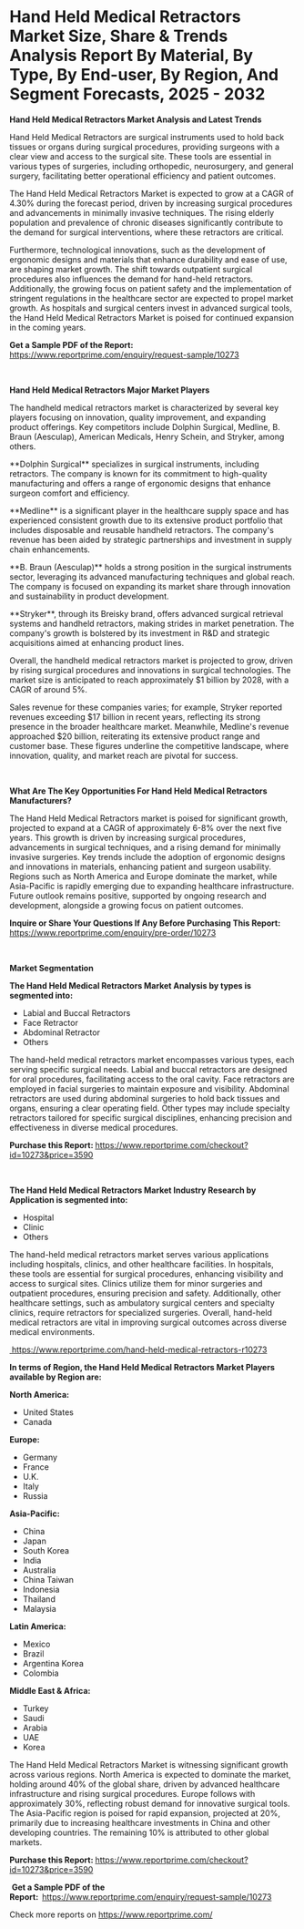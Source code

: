 <p><h1>Hand Held Medical Retractors Market Size, Share & Trends Analysis Report By Material, By Type, By End-user, By Region, And Segment Forecasts, 2025 - 2032</h1></p><p><strong>Hand Held Medical Retractors Market Analysis and Latest Trends</strong></p>
<p><p>Hand Held Medical Retractors are surgical instruments used to hold back tissues or organs during surgical procedures, providing surgeons with a clear view and access to the surgical site. These tools are essential in various types of surgeries, including orthopedic, neurosurgery, and general surgery, facilitating better operational efficiency and patient outcomes.</p><p>The Hand Held Medical Retractors Market is expected to grow at a CAGR of 4.30% during the forecast period, driven by increasing surgical procedures and advancements in minimally invasive techniques. The rising elderly population and prevalence of chronic diseases significantly contribute to the demand for surgical interventions, where these retractors are critical.</p><p>Furthermore, technological innovations, such as the development of ergonomic designs and materials that enhance durability and ease of use, are shaping market growth. The shift towards outpatient surgical procedures also influences the demand for hand-held retractors. Additionally, the growing focus on patient safety and the implementation of stringent regulations in the healthcare sector are expected to propel market growth. As hospitals and surgical centers invest in advanced surgical tools, the Hand Held Medical Retractors Market is poised for continued expansion in the coming years.</p></p>
<p><strong>Get a Sample PDF of the Report:&nbsp;</strong> <a href="https://www.reportprime.com/enquiry/request-sample/10273?utm_campaign=2951&utm_medium=2&utm_source=Github&utm_content=ia&utm_term=20032025&utm_id=hand-held-medical-retractors">https://www.reportprime.com/enquiry/request-sample/10273</a></p>
<p>&nbsp;</p>
<p><strong>Hand Held Medical Retractors Major Market Players</strong></p>
<p><p>The handheld medical retractors market is characterized by several key players focusing on innovation, quality improvement, and expanding product offerings. Key competitors include Dolphin Surgical, Medline, B. Braun (Aesculap), American Medicals, Henry Schein, and Stryker, among others.</p><p>**Dolphin Surgical** specializes in surgical instruments, including retractors. The company is known for its commitment to high-quality manufacturing and offers a range of ergonomic designs that enhance surgeon comfort and efficiency.</p><p>**Medline** is a significant player in the healthcare supply space and has experienced consistent growth due to its extensive product portfolio that includes disposable and reusable handheld retractors. The company's revenue has been aided by strategic partnerships and investment in supply chain enhancements.</p><p>**B. Braun (Aesculap)** holds a strong position in the surgical instruments sector, leveraging its advanced manufacturing techniques and global reach. The company is focused on expanding its market share through innovation and sustainability in product development.</p><p>**Stryker**, through its Breisky brand, offers advanced surgical retrieval systems and handheld retractors, making strides in market penetration. The company's growth is bolstered by its investment in R&D and strategic acquisitions aimed at enhancing product lines.</p><p>Overall, the handheld medical retractors market is projected to grow, driven by rising surgical procedures and innovations in surgical technologies. The market size is anticipated to reach approximately $1 billion by 2028, with a CAGR of around 5%.</p><p>Sales revenue for these companies varies; for example, Stryker reported revenues exceeding $17 billion in recent years, reflecting its strong presence in the broader healthcare market. Meanwhile, Medline's revenue approached $20 billion, reiterating its extensive product range and customer base. These figures underline the competitive landscape, where innovation, quality, and market reach are pivotal for success.</p></p>
<p>&nbsp;</p>
<p><strong>What Are The Key Opportunities For Hand Held Medical Retractors Manufacturers?</strong></p>
<p><p>The Hand Held Medical Retractors market is poised for significant growth, projected to expand at a CAGR of approximately 6-8% over the next five years. This growth is driven by increasing surgical procedures, advancements in surgical techniques, and a rising demand for minimally invasive surgeries. Key trends include the adoption of ergonomic designs and innovations in materials, enhancing patient and surgeon usability. Regions such as North America and Europe dominate the market, while Asia-Pacific is rapidly emerging due to expanding healthcare infrastructure. Future outlook remains positive, supported by ongoing research and development, alongside a growing focus on patient outcomes.</p></p>
<p><strong>Inquire or Share Your Questions If Any Before Purchasing This Report:</strong> <a href="https://www.reportprime.com/enquiry/pre-order/10273?utm_campaign=2951&utm_medium=2&utm_source=Github&utm_content=ia&utm_term=20032025&utm_id=hand-held-medical-retractors">https://www.reportprime.com/enquiry/pre-order/10273</a></p>
<p>&nbsp;</p>
<p><strong>Market Segmentation</strong></p>
<p><strong>The Hand Held Medical Retractors Market Analysis by types is segmented into:</strong></p>
<p><ul><li>Labial and Buccal Retractors</li><li>Face Retractor</li><li>Abdominal Retractor</li><li>Others</li></ul></p>
<p><p>The hand-held medical retractors market encompasses various types, each serving specific surgical needs. Labial and buccal retractors are designed for oral procedures, facilitating access to the oral cavity. Face retractors are employed in facial surgeries to maintain exposure and visibility. Abdominal retractors are used during abdominal surgeries to hold back tissues and organs, ensuring a clear operating field. Other types may include specialty retractors tailored for specific surgical disciplines, enhancing precision and effectiveness in diverse medical procedures.</p></p>
<p><strong>Purchase this Report:&nbsp;</strong><a href="https://www.reportprime.com/checkout?id=10273&price=3590&utm_campaign=2951&utm_medium=2&utm_source=Github&utm_content=ia&utm_term=20032025&utm_id=hand-held-medical-retractors">https://www.reportprime.com/checkout?id=10273&price=3590</a></p>
<p>&nbsp;</p>
<p><strong>The Hand Held Medical Retractors Market Industry Research by Application is segmented into:</strong></p>
<p><ul><li>Hospital</li><li>Clinic</li><li>Others</li></ul></p>
<p><p>The hand-held medical retractors market serves various applications including hospitals, clinics, and other healthcare facilities. In hospitals, these tools are essential for surgical procedures, enhancing visibility and access to surgical sites. Clinics utilize them for minor surgeries and outpatient procedures, ensuring precision and safety. Additionally, other healthcare settings, such as ambulatory surgical centers and specialty clinics, require retractors for specialized surgeries. Overall, hand-held medical retractors are vital in improving surgical outcomes across diverse medical environments.</p></p>
<p><a href="https://www.reportprime.com/hand-held-medical-retractors-r10273?utm_campaign=2951&utm_medium=2&utm_source=Github&utm_content=ia&utm_term=20032025&utm_id=hand-held-medical-retractors">&nbsp;https://www.reportprime.com/hand-held-medical-retractors-r10273</a></p>
<p><strong>In terms of Region, the Hand Held Medical Retractors Market Players available by Region are:</strong></p>
<p>
    <p> <strong> North America: </strong>
        <ul>
            <li>United States</li>
            <li>Canada</li>
        </ul>
        </p> 
    <p> <strong> Europe: </strong>
        <ul>
            <li>Germany</li>
            <li>France</li>
            <li>U.K.</li>
            <li>Italy</li>
            <li>Russia</li>
        </ul>
        </p> 
    <p> <strong> Asia-Pacific: </strong>
        <ul>
            <li>China</li>
            <li>Japan</li>
            <li>South Korea</li>
            <li>India</li>
            <li>Australia</li>
            <li>China Taiwan</li>
            <li>Indonesia</li>
            <li>Thailand</li>
            <li>Malaysia</li>
        </ul>
        </p> 
    <p> <strong> Latin America: </strong>
        <ul>
            <li>Mexico</li>
            <li>Brazil</li>
            <li>Argentina Korea</li>
            <li>Colombia</li>
        </ul>
        </p> 
    <p> <strong> Middle East & Africa: </strong>
        <ul>
            <li>Turkey</li>
            <li>Saudi</li>
            <li>Arabia</li>
            <li>UAE</li>
            <li>Korea</li>
        </ul>
    </p>
    </p>
<p><p>The Hand Held Medical Retractors Market is witnessing significant growth across various regions. North America is expected to dominate the market, holding around 40% of the global share, driven by advanced healthcare infrastructure and rising surgical procedures. Europe follows with approximately 30%, reflecting robust demand for innovative surgical tools. The Asia-Pacific region is poised for rapid expansion, projected at 20%, primarily due to increasing healthcare investments in China and other developing countries. The remaining 10% is attributed to other global markets.</p></p>
<p><strong>Purchase this Report: </strong><a href="https://www.reportprime.com/checkout?id=10273&price=3590&utm_campaign=2951&utm_medium=2&utm_source=Github&utm_content=ia&utm_term=20032025&utm_id=hand-held-medical-retractors">https://www.reportprime.com/checkout?id=10273&price=3590</a></p>
<p>&nbsp;<strong>Get a Sample PDF of the Report:&nbsp;&nbsp;</strong><a href="https://www.reportprime.com/enquiry/request-sample/10273?utm_campaign=2951&utm_medium=2&utm_source=Github&utm_content=ia&utm_term=20032025&utm_id=hand-held-medical-retractors">https://www.reportprime.com/enquiry/request-sample/10273</a></p>
<p><strong></strong></p>
<p>Check more reports on <a href="https://www.reportprime.com/?utm_campaign=2951&utm_medium=2&utm_source=Github&utm_content=ia&utm_term=20032025&utm_id=hand-held-medical-retractors">https://www.reportprime.com/</a></p>